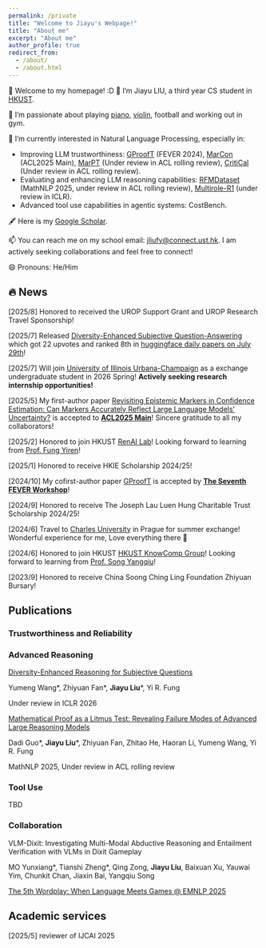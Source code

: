 ```yaml
---
permalink: /private
title: "Welcome to Jiayu's Webpage!"
title: "About me"
excerpt: "About me"
author_profile: true
redirect_from: 
  - /about/
  - /about.html
---
```


👋 Welcome to my homepage! :D 🥂 I’m Jiayu LIU, a third year CS student in [HKUST](https://hkust.edu.hk/).


💞️ I’m passionate about playing [piano](https://youtu.be/5r_Y9tE_fbo?si=Rnv-_KuOYPt7_rPF), [violin](https://youtu.be/-ohoA3pO9Ks?si=8ZsqIn7GO0pp31UR), football and working out in gym.


🌱 I’m currently interested in Natural Language Processing, especially in:
- Improving LLM trustworthiness: [GProofT](https://aclanthology.org/2024.fever-1.14.pdf) (FEVER 2024), [MarCon](https://aclanthology.org/2025.acl-short.18.pdf) (ACL2025 Main), [MarPT](https://arxiv.org/abs/2508.08992) (Under review in ACL rolling review), [CritiCal](https://arxiv.org/abs/2510.24505) (Under review in ACL rolling review).
- Evaluating and enhancing LLM reasoning capabilities: [RFMDataset](https://arxiv.org/pdf/2506.17114) (MathNLP 2025, under review in ACL rolling review), [Multirole-R1](https://www.arxiv.org/pdf/2507.20187) (under review in ICLR).
- Advanced tool use capabilities in agentic systems: CostBench.


🖋️ Here is my [Google Scholar](https://scholar.google.com/citations?user=PIQxhfMAAAAJ&hl=en).


📫 You can reach me on my school email: jliufv@connect.ust.hk. I am actively seeking collaborations and feel free to connect!


😄 Pronouns: He/Him 








## &#128293; News

[2025/8] Honored to received the UROP Support Grant and UROP Research Travel Sponsorship!

[2025/7] Released [Diversity-Enhanced Subjective Question-Answering](https://huggingface.co/papers/2507.20187) which got 22 upvotes and ranked 8th in [huggingface daily papers on July 29th](https://huggingface.co/papers/date/2025-07-29)!

[2025/7] Will join [University of Illinois Urbana-Champaign](https://illinois.edu/) as a exchange undergraduate student in 2026 Spring! **Actively seeking research internship opportunities!**

[2025/5] My first-author paper [Revisiting Epistemic Markers in Confidence Estimation: Can Markers Accurately Reflect Large Language Models' Uncertainty?](https://arxiv.org/abs/2505.24778) is accepted to [**ACL2025 Main**](https://2025.aclweb.org/)! Sincere gratitude to all my collaborators!

[2025/2] Honored to join HKUST [RenAI Lab](https://mayrfung.github.io/group/)! Looking forward to learning from [Prof. Fung Yiren](https://mayrfung.github.io/)!

[2025/1] Honored to receive HKIE Scholarship 2024/25!

[2024/10] My cofirst-author paper [GProofT](https://aclanthology.org/2024.fever-1.14/) is accepted by [**The Seventh FEVER Workshop**](https://fever.ai/2024/workshop.html)! 

[2024/9] Honored to receive The Joseph Lau Luen Hung Charitable Trust Scholarship 2024/25!

[2024/6] Travel to [Charles University](https://cuni.cz/UKEN-1.html) in Prague for summer exchange! Wonderful experience for me, Love everything there 🥰

[2024/6] Honored to join HKUST [HKUST KnowComp Group](https://github.com/HKUST-KnowComp)! Looking forward to learning from [Prof. Song Yangqiu](https://www.cse.ust.hk/~yqsong/)!

[2023/9] Honored to receive China Soong Ching Ling Foundation Zhiyuan Bursary!


## Publications

### Trustworthiness and Reliability

### Advanced Reasoning

[Diversity-Enhanced Reasoning for Subjective Questions](https://www.arxiv.org/pdf/2507.20187)

Yumeng Wang*, Zhiyuan Fan*, **Jiayu Liu***, Yi R. Fung

Under review in ICLR 2026

[Mathematical Proof as a Litmus Test: Revealing Failure Modes of Advanced Large Reasoning Models](https://arxiv.org/pdf/2506.17114)

Dadi Guo*, **Jiayu Liu***, Zhiyuan Fan, Zhitao He, Haoran Li, Yumeng Wang, Yi R. Fung

MathNLP 2025, Under review in ACL rolling review

### Tool Use

TBD

### Collaboration

VLM-Dixit: Investigating Multi-Modal Abductive Reasoning and Entailment Verification with VLMs in Dixit Gameplay

MO Yunxiang*, Tianshi Zheng*, Qing Zong, **Jiayu Liu**, Baixuan Xu, Yauwai Yim, Chunkit Chan, Jiaxin Bai, Yangqiu Song

[The 5th Wordplay: When Language Meets Games @ EMNLP 2025](https://openreview.net/group?id=EMNLP/2025/Workshop/Wordplay/Authors&referrer=%5BHomepage%5D(%2F))

## Academic services
[2025/5] reviewer of IJCAI 2025

